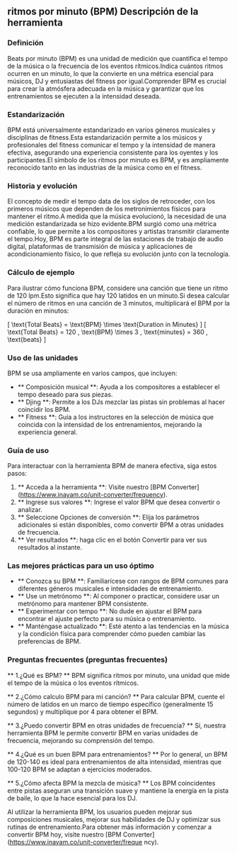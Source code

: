 ## ritmos por minuto (BPM) Descripción de la herramienta

### Definición
Beats por minuto (BPM) es una unidad de medición que cuantifica el tempo de la música o la frecuencia de los eventos rítmicos.Indica cuántos ritmos ocurren en un minuto, lo que la convierte en una métrica esencial para músicos, DJ y entusiastas del fitness por igual.Comprender BPM es crucial para crear la atmósfera adecuada en la música y garantizar que los entrenamientos se ejecuten a la intensidad deseada.

### Estandarización
BPM está universalmente estandarizado en varios géneros musicales y disciplinas de fitness.Esta estandarización permite a los músicos y profesionales del fitness comunicar el tempo y la intensidad de manera efectiva, asegurando una experiencia consistente para los oyentes y los participantes.El símbolo de los ritmos por minuto es BPM, y es ampliamente reconocido tanto en las industrias de la música como en el fitness.

### Historia y evolución
El concepto de medir el tempo data de los siglos de retroceder, con los primeros músicos que dependen de los metronimientos físicos para mantener el ritmo.A medida que la música evolucionó, la necesidad de una medición estandarizada se hizo evidente.BPM surgió como una métrica confiable, lo que permite a los compositores y artistas transmitir claramente el tempo.Hoy, BPM es parte integral de las estaciones de trabajo de audio digital, plataformas de transmisión de música y aplicaciones de acondicionamiento físico, lo que refleja su evolución junto con la tecnología.

### Cálculo de ejemplo
Para ilustrar cómo funciona BPM, considere una canción que tiene un ritmo de 120 lpm.Esto significa que hay 120 latidos en un minuto.Si desea calcular el número de ritmos en una canción de 3 minutos, multiplicará el BPM por la duración en minutos:

\[ \text{Total Beats} = \text{BPM} \times \text{Duration in Minutes} \]
\[ \text{Total Beats} = 120 \, \text{BPM} \times 3 \, \text{minutes} = 360 \, \text{beats} \]

### Uso de las unidades
BPM se usa ampliamente en varios campos, que incluyen:
- ** Composición musical **: Ayuda a los compositores a establecer el tempo deseado para sus piezas.
- ** Djing **: Permite a los DJs mezclar las pistas sin problemas al hacer coincidir los BPM.
- ** Fitness **: Guía a los instructores en la selección de música que coincida con la intensidad de los entrenamientos, mejorando la experiencia general.

### Guía de uso
Para interactuar con la herramienta BPM de manera efectiva, siga estos pasos:
1. ** Acceda a la herramienta **: Visite nuestro [BPM Converter] (https://www.inayam.co/unit-converter/frequency).
2. ** Ingrese sus valores **: Ingrese el valor BPM que desea convertir o analizar.
3. ** Seleccione Opciones de conversión **: Elija los parámetros adicionales si están disponibles, como convertir BPM a otras unidades de frecuencia.
4. ** Ver resultados **: haga clic en el botón Convertir para ver sus resultados al instante.

### Las mejores prácticas para un uso óptimo
- ** Conozca su BPM **: Familiarícese con rangos de BPM comunes para diferentes géneros musicales e intensidades de entrenamiento.
- ** Use un metrónomo **: Al componer o practicar, considere usar un metrónomo para mantener BPM consistente.
- ** Experimentar con tempo **: No dude en ajustar el BPM para encontrar el ajuste perfecto para su música o entrenamiento.
- ** Manténgase actualizado **: Esté atento a las tendencias en la música y la condición física para comprender cómo pueden cambiar las preferencias de BPM.

### Preguntas frecuentes (preguntas frecuentes)

** 1.¿Qué es BPM? **
BPM significa ritmos por minuto, una unidad que mide el tempo de la música o los eventos rítmicos.

** 2.¿Cómo calculo BPM para mi canción? **
Para calcular BPM, cuente el número de latidos en un marco de tiempo específico (generalmente 15 segundos) y multiplique por 4 para obtener el BPM.

** 3.¿Puedo convertir BPM en otras unidades de frecuencia? **
Sí, nuestra herramienta BPM le permite convertir BPM en varias unidades de frecuencia, mejorando su comprensión del tempo.

** 4.¿Qué es un buen BPM para entrenamientos? **
Por lo general, un BPM de 120-140 es ideal para entrenamientos de alta intensidad, mientras que 100-120 BPM se adaptan a ejercicios moderados.

** 5.¿Cómo afecta BPM la mezcla de música? **
Los BPM coincidentes entre pistas aseguran una transición suave y mantiene la energía en la pista de baile, lo que la hace esencial para los DJ.

Al utilizar la herramienta BPM, los usuarios pueden mejorar sus composiciones musicales, mejorar sus habilidades de DJ y optimizar sus rutinas de entrenamiento.Para obtener más información y comenzar a convertir BPM hoy, visite nuestro [BPM Converter] (https://www.inayam.co/unit-converter/freque ncy).